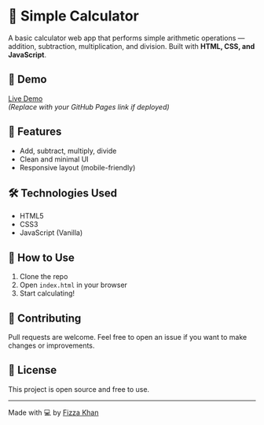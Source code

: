 # 🔢 Simple Calculator

A basic calculator web app that performs simple arithmetic operations — addition, subtraction, multiplication, and division. Built with **HTML, CSS, and JavaScript**.

## 🚀 Demo

[Live Demo](https://your-live-link-here.com)  
*(Replace with your GitHub Pages link if deployed)*

## 🧰 Features

- Add, subtract, multiply, divide
- Clean and minimal UI
- Responsive layout (mobile-friendly)

## 🛠️ Technologies Used

- HTML5
- CSS3
- JavaScript (Vanilla)

## 📌 How to Use

1. Clone the repo
2. Open `index.html` in your browser
3. Start calculating!

## 🤝 Contributing

Pull requests are welcome. Feel free to open an issue if you want to make changes or improvements.

## 📄 License

This project is open source and free to use.

---

Made with 💻 by [Fizza Khan](https://github.com/kfizza1)
